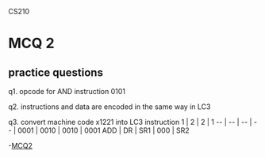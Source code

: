 CS210

# MCQ 2

## practice questions

q1. opcode for AND instruction
0101

q2. instructions and data are encoded in the same way in LC3

q3. convert machine code x1221 into LC3 instruction
1 | 2 | 2 | 1
-- | -- | -- | -- |
0001 | 0010 | 0010 | 0001
ADD | DR | SR1 | 000 | SR2

-[MCQ2](#mcq-2)